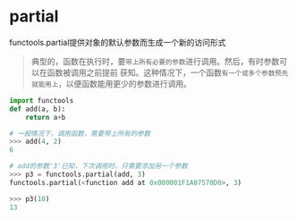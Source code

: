 # partial
functools.partial提供对象的默认参数而生成一个新的访问形式

> 典型的，函数在执行时，要`带上所有必要的参数`进行调用。然后，有时参数可以在函数被调用之前提前 获知。这种情况下，一个函数`有一个或多个参数预先就能用上`，以便函数能用更少的参数进行调用。

```python
import functools
def add(a, b):
    return a+b

# 一般情况下，调用函数，需要带上所有的参数
>>> add(4, 2)
6

# add的参数'3'已知，下次调用时，只需要添加另一个参数
>>> p3 = functools.partial(add, 3)
functools.partial(<function add at 0x000001F1A07570D0>, 3)

>>> p3(10)
13
```